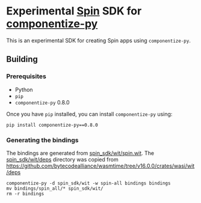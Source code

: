 # Experimental [Spin](https://github.com/fermyon/spin) SDK for [componentize-py](https://pypi.org/project/componentize-py/)

This is an experimental SDK for creating Spin apps using `componentize-py`.

## Building

### Prerequisites

- Python
- `pip`
- `componentize-py` 0.8.0

Once you have `pip` installed, you can install `componentize-py` using:

```
pip install componentize-py==0.8.0
```

### Generating the bindings

The bindings are generated from [spin_sdk/wit/spin.wit](./wit/spin.wit).  The
[spin_sdk/wit/deps](./wit/deps) directory was copied from
https://github.com/bytecodealliance/wasmtime/tree/v16.0.0/crates/wasi/wit/deps

```
componentize-py -d spin_sdk/wit -w spin-all bindings bindings
mv bindings/spin_all/* spin_sdk/wit/
rm -r bindings
```
